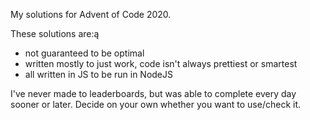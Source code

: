 My solutions for Advent of Code 2020. 

These solutions are:ą

* not guaranteed to be optimal
* written mostly to just work, code isn't always prettiest or smartest
* all written in JS to be run in NodeJS

I've never made to leaderboards, but was able to complete every day sooner or later. Decide on your own whether you want to use/check it.